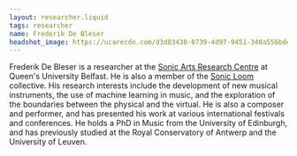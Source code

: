```yaml
---
layout: researcher.liquid
tags: researcher
name: Frederik De Bleser
headshot_image: https://ucarecdn.com/d3d83438-8739-4d97-9451-340a556bde31/
---
```

Frederik De Bleser is a researcher at the [Sonic Arts Research Centre](https://www.sarc.qub.ac.uk/) at Queen's University Belfast. He is also a member of the [Sonic Loom](https://www.sonicloom.org/) collective. His research interests include the development of new musical instruments, the use of machine learning in music, and the exploration of the boundaries between the physical and the virtual. He is also a composer and performer, and has presented his work at various international festivals and conferences. He holds a PhD in Music from the University of Edinburgh, and has previously studied at the Royal Conservatory of Antwerp and the University of Leuven. 
